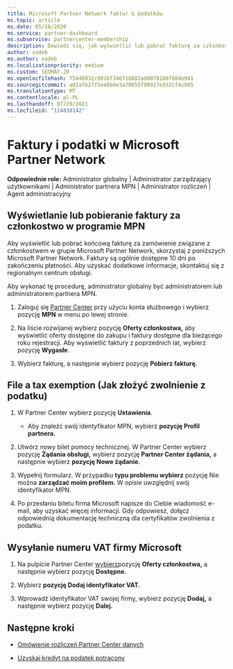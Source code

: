 ```yaml
---
title: Microsoft Partner Network faktur & podatków
ms.topic: article
ms.date: 05/18/2020
ms.service: partner-dashboard
ms.subservice: partnercenter-membership
description: Dowiedz się, jak wyświetlić lub pobrać fakturę za członkostwo w programie MPN, jak przesłać fakturę w celu zwolnienia z podatku oraz jak wysłać do firmy Microsoft numer NIP.
author: sodeb
ms.author: sodeb
ms.localizationpriority: medium
ms.custom: SEOMAY.20
ms.openlocfilehash: f5448932c9016f346f18882ad0070108f684e941
ms.sourcegitcommit: ad1af627f5ee6b6e3a70655f90927e932cf4c985
ms.translationtype: MT
ms.contentlocale: pl-PL
ms.lasthandoff: 07/29/2021
ms.locfileid: "114838142"
---
```

# <a name="invoices-and-taxes-in-the-microsoft-partner-network"></a>Faktury i podatki w Microsoft Partner Network

**Odpowiednie role:** Administrator globalny | Administrator zarządzający użytkownikami | Administrator partnera MPN | Administrator rozliczeń | Agent administracyjny

## <a name="view-or-download-your-mpn-membership-invoice"></a>Wyświetlanie lub pobieranie faktury za członkostwo w programie MPN

Aby wyświetlić lub pobrać końcową fakturę za zamówienie związane z członkostwem w grupie Microsoft Partner Network, skorzystaj z poniższych Microsoft Partner Network. Faktury są ogólnie dostępne 10 dni po zakończeniu płatności. Aby uzyskać dodatkowe informacje, skontaktuj się z regionalnym centrum obsługi.  

Aby wykonać tę procedurę, administrator globalny być administratorem lub administratorem partnera MPN. 

1.  Zaloguj się [Partner Center](https://partner.microsoft.com/dashboard/home) przy użyciu konta służbowego i wybierz pozycję **MPN** w menu po lewej stronie.

4.  Na liście rozwijanej wybierz pozycję **Oferty członkostwa,** aby wyświetlić oferty dostępne do zakupu i faktury dostępne dla bieżącego roku rejestracji. Aby wyświetlić faktury z poprzednich lat, wybierz pozycję **Wygasłe**.

6.  Wybierz fakturę, a następnie wybierz pozycję **Pobierz fakturę.** 

## <a name="file-a-tax-exemption"></a>File a tax exemption (Jak złożyć zwolnienie z podatku)

1.  W Partner Center wybierz pozycję **Ustawienia**.
    - Aby znaleźć swój identyfikator MPN, wybierz **pozycję Profil partnera.**

2.  Utwórz nowy bilet pomocy technicznej. W Partner Center wybierz pozycję **Żądania obsługi,** wybierz pozycję **Partner Center żądania,** a następnie wybierz **pozycję Nowe żądanie.**

3.  Wypełnij formularz. W przypadku **typu problemu wybierz** pozycję Nie można **zarządzać moim profilem.** W opisie uwzględnij swój identyfikator MPN.

4.  Po przesłaniu biletu firma Microsoft napisze do Ciebie wiadomość e-mail, aby uzyskać więcej informacji. Gdy odpowiesz, dołącz odpowiednią dokumentację techniczną dla certyfikatów zwolnienia z podatku.

## <a name="send-microsoft-your-vat-id-number"></a>Wysyłanie numeru VAT firmy Microsoft

1.  Na pulpicie Partner Center [wybierz](https://partner.microsoft.com/dashboard/home)pozycję **Oferty członkostwa,** a następnie wybierz pozycję **Dostępne.** 

2.  Wybierz **pozycję Dodaj identyfikator VAT.** 

3.  Wprowadź identyfikator VAT swojej firmy, wybierz pozycję **Dodaj,** a następnie wybierz pozycję **Dalej.** 

## <a name="next-steps"></a>Następne kroki

- [Omówienie rozliczeń Partner Center danych](billing-basics.md)

- [Uzyskaj kredyt na podatek potrącony](withholding-tax-credit-form.md)